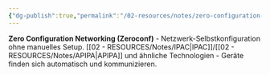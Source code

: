 ```yaml
---
{"dg-publish":true,"permalink":"/02-resources/notes/zero-configuration-networking/","tags":["informatik/netzwerk/automatisch","konfiguration/null"],"noteIcon":"","updated":"2025-09-10T16:35:42.000+02:00"}
---
```



**Zero Configuration Networking (Zeroconf)** - Netzwerk-Selbstkonfiguration ohne manuelles Setup.
[[02 - RESOURCES/Notes/IPAC\|IPAC]]/[[02 - RESOURCES/Notes/APIPA\|APIPA]] und ähnliche Technologien - Geräte finden sich automatisch und kommunizieren.